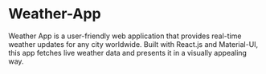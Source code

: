 # Weather-App
 Weather App is a user-friendly web application that provides real-time weather updates for any city worldwide. Built with React.js and Material-UI, this app fetches live weather data and presents it in a visually appealing way.
